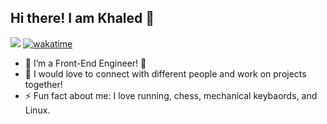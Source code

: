 ## Hi there! I am Khaled 👋
![](https://visitor-badge.laobi.icu/badge?page_id=KayvT)
[![wakatime](https://wakatime.com/badge/user/aca27546-137a-42e1-8e40-7149733ecf88.svg)](https://wakatime.com/@aca27546-137a-42e1-8e40-7149733ecf88)

- 🌱 I’m a Front-End Engineer! 🚀
- 💬 I would love to connect with different people and work on projects together!
- ⚡ Fun fact about me: I love running, chess, mechanical keybaords, and Linux.
